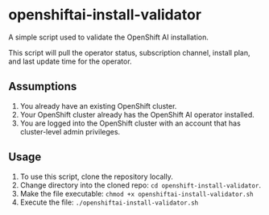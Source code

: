 # openshiftai-install-validator
A simple script used to validate the OpenShift AI installation.

This script will pull the operator status, subscription channel, install plan, and last update time for the operator. 

## Assumptions
1. You already have an existing OpenShift cluster.
2. Your OpenShift cluster already has the OpenShift AI operator installed.
3. You are logged into the OpenShift cluster with an account that has cluster-level admin privileges.

## Usage
1. To use this script, clone the repository locally.
2. Change directory into the cloned repo: `cd openshift-install-validator`.
3. Make the file executable: `chmod +x openshiftai-install-validator.sh`
4. Execute the file: `./openshiftai-install-validator.sh`
